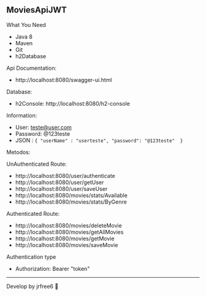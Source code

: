 ## MoviesApiJWT

 What You Need
* Java 8 
* Maven  
* Git
* h2Database

Api Documentation:
* http://localhost:8080/swagger-ui.html

Database:
* h2Console: http://localhost:8080/h2-console

Information:
* User: teste@user.com
* Password: @123teste
* JSON :
` {
	"userName" : "userteste",
	"password": "@123teste"	
}
`

Metodos:

UnAuthenticated Route:
 * http://localhost:8080/user/authenticate
 * http://localhost:8080/user/getUser
 * http://localhost:8080/user/saveUser     
 * http://localhost:8080/movies/stats/Available
 * http://localhost:8080/movies/stats/ByGenre
 
Authenticated Route:
* http://localhost:8080/movies/deleteMovie
* http://localhost:8080/movies/getAllMovies
* http://localhost:8080/movies/getMovie
* http://localhost:8080/movies/saveMovie
 
Authentication type
* Authorization: Bearer "token"

---

Develop by jrfree6 :wave:
